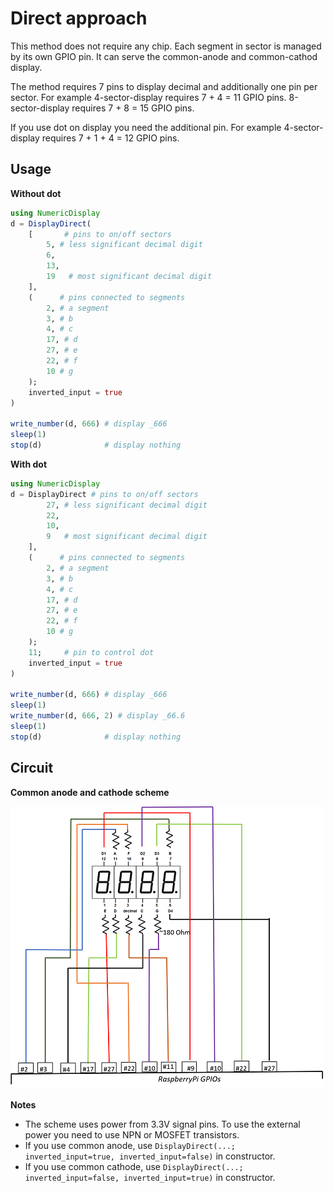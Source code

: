 # Direct approach

This method does not require any chip. Each segment in sector is managed by its own GPIO pin.
It can serve the common-anode and common-cathod display.

The method requires 7 pins to display decimal and additionally one pin per sector.
For example 4-sector-display requires 7 + 4 = 11 GPIO pins. 
8-sector-display requires 7 + 8 = 15 GPIO pins.

If you use dot on display you need the additional pin.
For example 4-sector-display requires 7 + 1 + 4 = 12 GPIO pins. 

## Usage

**Without dot**

```julia
using NumericDisplay
d = DisplayDirect(
    [       # pins to on/off sectors
        5, # less significant decimal digit
        6,
        13,
        19   # most significant decimal digit
    ],
    (      # pins connected to segments
        2, # a segment
        3, # b
        4, # c
        17, # d
        27, # e
        22, # f
        10 # g
    );
    inverted_input = true
)

write_number(d, 666) # display _666
sleep(1)
stop(d)              # display nothing
```

**With dot**

```julia
using NumericDisplay
d = DisplayDirect # pins to on/off sectors
        27, # less significant decimal digit
        22,
        10,
        9   # most significant decimal digit
    ],
    (      # pins connected to segments
        2, # a segment
        3, # b
        4, # c
        17, # d
        27, # e
        22, # f
        10 # g
    );
    11;     # pin to control dot
    inverted_input = true
)

write_number(d, 666) # display _666
sleep(1)
write_number(d, 666, 2) # display _66.6
sleep(1)
stop(d)              # display nothing
```

## Circuit

**Common anode and cathode scheme**

![direct-scheme-anode](./direct-scheme-anode.png)

**Notes**

- The scheme uses power from 3.3V signal pins. To use the external power you need to use NPN or MOSFET transistors.
- If you use common anode, use `DisplayDirect(...; inverted_input=true, inverted_input=false)` in constructor.
- If you use common cathode, use `DisplayDirect(...; inverted_input=false, inverted_input=true)` in constructor.
